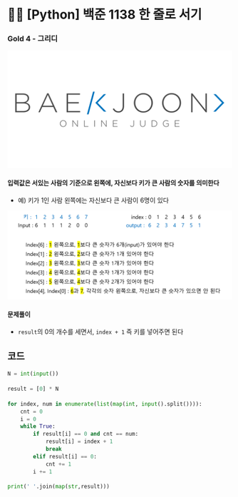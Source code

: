 # 🧑‍💻 [Python] 백준 1138 한 줄로 서기

### Gold 4 - 그리디

![boj-og](백준_1374.assets/boj-og.png)

#### 입력값은 서있는 사람의 기준으로 왼쪽에, 자신보다 키가 큰 사람의 숫자를 의미한다

- 예) 키가 1인 사람 왼쪽에는 자신보다 큰 사람이 6명이 있다



![image-20230125173204206](백준_1138.assets/image-20230125173204206.png)



#### 문제풀이

- `result`의 0의 개수를 세면서, `index + 1` 즉 키를 넣어주면 된다



## 코드

```python
N = int(input())

result = [0] * N

for index, num in enumerate(list(map(int, input().split()))):
    cnt = 0
    i = 0
    while True:
        if result[i] == 0 and cnt == num:
            result[i] = index + 1
            break
        elif result[i] == 0:
            cnt += 1
        i += 1
        
print(' '.join(map(str,result)))
```

